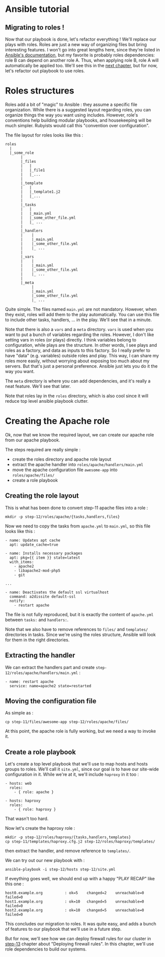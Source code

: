 Ansible tutorial
================

Migrating to roles !
--------------------

Now that our playbook is done, let's refactor everything ! We'll replace
our plays with roles. Roles are just a new way of organizing files but
bring interesting features. I won't go into great lengths here, since
they're listed in
[Ansible's documentation](http://www.ansibleworks.com/docs/playbooks_roles.html#id5),
but my favorite is probably roles dependencies: role B can depend on
another role A. Thus, when applying role B, role A will automatically be
applied too. We'll see this in the [next
chapter](https://github.com/leucos/ansible-tuto/tree/master/step-13),
but for now, let's refactor out playbook to use roles.

# Roles structures

Roles add a bit of "magic" to Ansible : they assume a specific file
organization. While there is a suggested layout regarding roles, you can
organize things the way you want using includes. However, role's
conventions help building modular playbooks, and housekeeping will be
much simpler.
Rubyists would call this "convention over configuration".

The file layout for roles looks like this :

    roles
      |
      |_some_role
           |
           |_files
           |   |
           |   |_file1
           |   |_...
           |
           |_template
           |   |
           |   |_template1.j2
           |   |_...
           |
           |_tasks
           |   |
           |   |_main.yml
           |   |_some_other_file.yml
           |   |_ ...
           |
           |_handlers
           |    |
           |    |_main.yml
           |    |_some_other_file.yml
           |    |_ ...
           |
           |_vars
           |    |
           |    |_main.yml
           |    |_some_other_file.yml
           |    |_ ...
           |
           |_meta
                |
                |_main.yml
                |_some_other_file.yml
                |_ ...

Quite simple.
The files named `main.yml` are not mandatory. However, when they exist,
roles will add them to the play automatically.
You can use this file to include other tasks, handlers, ... in the play.
We'll see that in a minute.

Note that there is also a `vars` and a `meta` directory. `vars` is used
when you want to put a bunch of variables regarding the roles. However,
I don't like setting vars in roles (or plays) directly. I think variables
belong to configuration, while plays are the structure. In other words,
I see plays and roles as a factory, and data as inputs to this factory.
So I really prefer to have "data" (e.g. variables) outside roles and
play. This way, I can share my roles more easily, without worrying about
exposing too much about my servers. But that's just a personal
preference. Ansible just lets you do it the way you want.

The `meta` directory is where you can add dependencies, and it's really
a neat feature. We'll see that later.

Note that roles lay in the `roles` directory, which is also cool since
it will reduce top level ansible playbook clutter.

# Creating the Apache role

Ok, now that we know the required layout, we can create our apache role
from our apache playbook.

The steps required are really simple : 
- create the roles directory and apache role layout
- extract the apache handler into `roles/apache/handlers/main.yml`
- move the apache configuration file `awesome-app` into
  `roles/apache/files/`
- create a role playbook

## Creating the role layout

This is what has been done to convert step-11 apache files into a role :

    mkdir -p step-12/roles/apache/{tasks,handlers,files}

Now we need to copy the tasks from `apache.yml` to `main.yml`, so this
file looks like this :

    - name: Updates apt cache
      apt: update_cache=true

    - name: Installs necessary packages
      apt: pkg={{ item }} state=latest
      with_items:
        - apache2
        - libapache2-mod-php5
        - git

    ...

    - name: Deactivates the default ssl virtualhost
      command: a2dissite default-ssl
      notify:
        - restart apache

The file is not fully reproduced, but it is exactly the content of
`apache.yml` between `tasks:` and `handlers:`.

Note that we also have to remove references to `files/` and `templates/`
directories in tasks. Since we're using the roles structure, Ansible
will look for them in the right directories.

## Extracting the handler

We can extract the handlers part and create
`step-12/roles/apache/handlers/main.yml` :

    - name: restart apache
      service: name=apache2 state=restarted

## Moving the configuration file

As simple as :

    cp step-11/files/awesome-app step-12/roles/apache/files/

At this point, the apache role is fully working, but we need a way to
invoke it.

## Create a role playbook

Let's create a top level playbook that we'll use to map hosts and hosts
groups to roles. We'll call it `site.yml`, since our goal is to have our
site-wide configuration in it. While we're at it, we'll include
`haproxy` in it too :

    - hosts: web
      roles:
        - { role: apache }

    - hosts: haproxy
      roles:
        - { role: haproxy }

That wasn't too hard. 

Now let's create the haproxy role :

    mkdir -p step-12/roles/haproxy/{tasks,handlers,templates}
    cp step-11/templates/haproxy.cfg.j2 step-12/roles/haproxy/templates/

then extract the handler, and remove reference to `templates/`.

We can try out our new playbook with :

    ansible-playbook -i step-12/hosts step-12/site.yml

If eveything goes well, we should end up with a happy "PLAY RECAP" like
this one :

    host0.example.org          : ok=5    changed=2    unreachable=0 failed=0
    host1.example.org          : ok=10   changed=5    unreachable=0 failed=0
    host2.example.org          : ok=10   changed=5    unreachable=0 failed=0

This concludes our migration to roles. It was quite easy, and adds a
bunch of features to our playbook that we'll use in a future step.

But for now, we'll see how we can deploy firewall rules for our cluster
in [step-13](https://github.com/leucos/ansible-tuto/tree/master/step-13)
chapter about "Deploying firewall rules". In this chapter, we'll use
role dependencies to build our systems.



